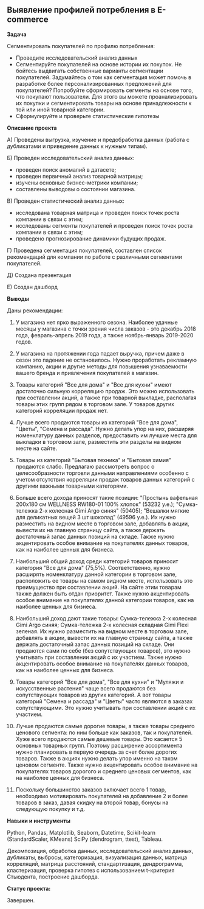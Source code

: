 ## Выявление профилей потребления в E-commerce

**Задача** 

Сегментировать покупателей по профилю потребления:
* Проведите исследовательский анализ данных
* Сегментируйте покупателей на основе истории их покупок. Не бойтесь выдвигать собственные варианты сегментации покупателей. Задумайтесь о том как сегментация может помочь в разработке более персонализированных предложений для покупателей? Попробуйте сформировать сегменты на основе того, что покупают пользователи. Для этого вы можете проанализировать их покупки и сегментировать товары на основе принадлежности к той или иной товарной категории.
* Сформулируйте и проверьте статистические гипотезы

**Описание проекта**

А) Проведены выгрузка, изучение и предобработка данных (работа с дубликатами и приведение данных к нужным типам).

Б) Проведен исследовательский анализ данных:
* проведен поиск аномалий в датасете;
* проведен первичный анализ товарной матрицы;
* изучены основные бизнес-метрики компании;
* составлены выводовы о состоянии магазина.

В) Проведен статистический анализ данных:
* исследована товарная матрица и проведен поиск точек роста компании в связи с этим;
* исследованы сегменты покупателей и проведен поиск точек роста компании в связи с этим;
* проведено прогнозирование динамики будущих продаж.

Г) Проведена сегментация покупателей, составлен список рекомендаций для компании по работе с различными сегментами покупателей.

Д) Создана презентация

Е) Создан дашборд

**Выводы**

Даны рекомендации: 

1. У магазина нет ярко выраженного сезона. Наиболее удачные месяцы у магазина с точки зрения числа заказов - это декабрь 2018 года, февраль-апрель 2019 года, а также ноябрь-январь 2019-2020 годов.

2. У магазина на протяжении года падает выручка, причем даже в сезон это падение не остановилось. Нужно проработать рекламную кампанию, акции и другие методы для повышения узнаваемости вашего бренда и привлечения покупателей в магазин.

3. Товары категорий "Все для дома" и "Все для кухни" имеют достаточно сильную корреляцию продаж. Это можно использовать при составлении акций, а также при товарной выкладке, располагая товары этих групп рядом в торговом зале. У товаров других категорий корреляции продаж нет.

4. Лучше всего продаются товары из категорий "Все для дома", "Цветы", "Семена и рассада". Нужно делать упор на них, расширяя номенклатуру данных разделов, предоставить им лучшие места для выкладки в торговом зале, разместить эти разделы на видном месте на сайте.

5. Товары из категорий "Бытовая техника" и "Бытовая химия" продаются слабо. Предлагаю рассмотреть вопрос о целесообразности торговли данными направлениями особенно с учетом отсутствия корреляции продаж товаров данных категорий с другими важными товарными категорями.

6. Больше всего дохода приносят такие позиции:
"Простынь вафельная 200х180 см WELLNESS RW180-01 100% хлопок" (53232 у.е.);
"Сумка-тележка 2-х колесная Gimi Argo синяя" (50405);
"Вешалки мягкие для деликатных вещей 3 шт шоколад" (49596 у.е.). Их нужно разместить на видном месте в торговом зале, добавлять в акции, вывести их на главную страницу сайта, а также держать достаточный запас данных позиций на складе. Также нужно акцентировать особое внимание на покупателях данных товаров, как на наиболее ценных для бизнеса.

7. Наибольший общий доход среди категорий товаров приносит категория "Все для дома" (75,5%). Соответственно, нужно расширять номенклатуру данной категории в торговом зале, расположить ее товары на самом видном месте, использовать это преимущество при составлении акций. На сайте этим товарам также должен быть отдан приоритет. Также нужно акцентировать особое внимание на покупателях данной категории товаров, как на наиболее ценных для бизнеса.

8. Наибольший доход дают такие товары:
Сумка-тележка 2-х колесная Gimi Argo синяя;
Сумка-тележка 2-х колесная складная Gimi Flexi зеленая. Их нужно разместить на видном месте в торговом зале, добавлять в акции, вывести их на главную страницу сайта, а также держать достаточный запас данных позиций на складе. Они продаются сами по себе (без сопутствующих товаров), это нужно учитывать при составлении акций с их участием. Также нужно акцентировать особое внимание на покупателях данных товаров, как на наиболее ценных для бизнеса.

9. Товары категорий "Все для дома", "Все для кухни" и "Муляжи и искусственные растения" чаще всего продаются без сопутствующих товаров из других категорий. А вот товары категорий "Семена и рассада" и "Цветы" часто являются в заказах сопутствующими. Это нужно учитывать при составлении акций с их участием.

10. Лучше продаются самые дорогие товары, а также товары среднего ценового сегмента: по ним больше как заказов, так и покупателей. Хуже всего продаются самые дешевые товары. Это касается 5 основных товарных групп. Поэтому расширение ассортимента нужно планировать в первую очередь за счет более дорогих товаров. Также в акциях нужно делать упор именно на таком ценовом сегменте. Также нужно акцентировать особое внимание на покупателях товаров дорогого и среднего ценовых сегментов, как на наиболее ценных для бизнеса.

11. Поскольку большинство заказов включает всего 1 товар, необходимо мотивировать покупателей на добавление 2 и более товаров в заказ, давая скидку на второй товар, бонусы на следующую покупку и т.д.

**Навыки и инструменты**  

Python, Pandas, Matplotlib, Seaborn, Datetime, Scikit-learn  (StandardScaler, KMeans) SciPy (dendrogram, ttest), Tableau.

Декомпозиция, обработка данных, исследовательский анализ данных,  дубликаты, выбросы, категоризация, визуализация данных, матрица корреляций, матрица расстояний, стандартизация, дендрограмма, кластеризация, проверка гипотез с использованием t-критерия Стьюдента, построение дашборда.

**Статус проекта:**

Завершен.